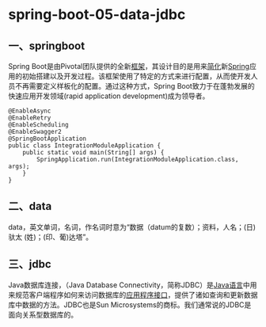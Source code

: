 # spring-boot-05-data-jdbc



## 一、springboot

Spring Boot是由Pivotal团队提供的全新[框架](https://baike.baidu.com/item/%E6%A1%86%E6%9E%B6/1212667)，其设计目的是用来[简化](https://baike.baidu.com/item/%E7%AE%80%E5%8C%96/3374416)新[Spring](https://baike.baidu.com/item/Spring/85061)应用的初始搭建以及开发过程。该框架使用了特定的方式来进行配置，从而使开发人员不再需要定义样板化的配置。通过这种方式，Spring Boot致力于在蓬勃发展的快速应用开发领域(rapid application development)成为领导者。

```
@EnableAsync
@EnableRetry
@EnableScheduling
@EnableSwagger2
@SpringBootApplication
public class IntegrationModuleApplication {
    public static void main(String[] args) {
        SpringApplication.run(IntegrationModuleApplication.class, args);
    }
}
```



## 二、data

data，英文单词，名词，作名词时意为“数据（datum的复数）；资料，人名；(日)驮太 (姓)；(印、葡)达塔”。



## 三、jdbc

Java数据库连接，（Java Database Connectivity，简称JDBC）是[Java语言](https://baike.baidu.com/item/Java%E8%AF%AD%E8%A8%80)中用来规范客户端程序如何来访问数据库的[应用程序接口](https://baike.baidu.com/item/%E5%BA%94%E7%94%A8%E7%A8%8B%E5%BA%8F%E6%8E%A5%E5%8F%A3/10418844)，提供了诸如查询和更新数据库中数据的方法。JDBC也是Sun Microsystems的商标。我们通常说的JDBC是面向关系型数据库的。